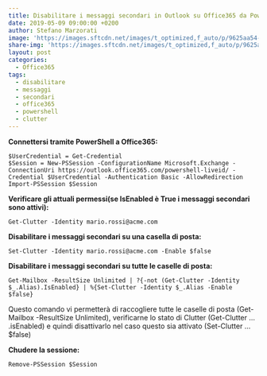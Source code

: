 ```yaml
---
title: Disabilitare i messaggi secondari in Outlook su Office365 da PowerShell
date: 2019-05-09 09:00:00 +0200
author: Stefano Marzorati
image: 'https://images.sftcdn.net/images/t_optimized,f_auto/p/9625aa54-96d0-11e6-aca8-00163ec9f5fa/3338717603/office-online-logo.png'
share-img: 'https://images.sftcdn.net/images/t_optimized,f_auto/p/9625aa54-96d0-11e6-aca8-00163ec9f5fa/3338717603/office-online-logo.png'
layout: post
categories:
  - Office365
tags:
  - disabilitare
  - messaggi
  - secondari
  - office365
  - powershell
  - clutter
---
```

**Connettersi tramite PowerShell a Office365:**   

	$UserCredential = Get-Credential
	$Session = New-PSSession -ConfigurationName Microsoft.Exchange -ConnectionUri https://outlook.office365.com/powershell-liveid/ -Credential $UserCredential -Authentication Basic -AllowRedirection
	Import-PSSession $Session

**Verificare gli attuali permessi(se IsEnabled è True i messaggi secondari sono attivi):**   

	Get-Clutter -Identity mario.rossi@acme.com
	
**Disabilitare i messaggi secondari su una casella di posta:**   

	Set-Clutter -Identity mario.rossi@acme.com -Enable $false

**Disabilitare i messaggi secondari su tutte le caselle di posta:**   

	Get-Mailbox -ResultSize Unlimited | ?{-not (Get-Clutter -Identity $_.Alias).IsEnabled} | %{Set-Clutter -Identity $_.Alias -Enable $false}
	
Questo comando vi permetterà di raccogliere tutte le caselle di posta (Get-Mailbox -ResultSize Unlimited), verificarne lo stato di Clutter (Get-Clutter … .isEnabled) e quindi disattivarlo nel caso questo sia attivato (Set-Clutter … $false)   

**Chudere la sessione:**   

	Remove-PSSession $Session